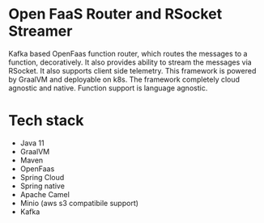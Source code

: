 # Open FaaS Router and RSocket Streamer

  Kafka based OpenFaas function router, which routes the messages to a function, decoratively. It also provides ability
  to stream the messages via RSocket. It also supports client side telemetry. This framework is powered by GraalVM and 
  deployable on k8s. The framework completely cloud agnostic and native. Function support is language agnostic.
  

# Tech stack
- Java 11
- GraalVM
- Maven
- OpenFaas
- Spring Cloud
- Spring native
- Apache Camel
- Minio (aws s3 compatibile support)
- Kafka

